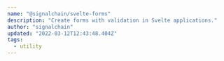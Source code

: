 ```yaml
---
name: "@signalchain/svelte-forms"
description: "Create forms with validation in Svelte applications."
author: "signalchain"
updated: "2022-03-12T12:43:48.404Z"
tags: 
  - utility
---
```

